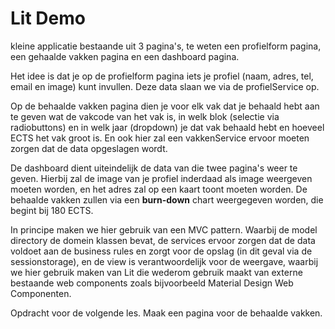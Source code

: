 # Lit Demo

kleine applicatie bestaande uit 3 pagina's, te weten een profielform pagina, een gehaalde vakken pagina en een dashboard pagina.

Het idee is dat je op de profielform pagina iets je profiel (naam, adres, tel, email en image) kunt invullen.
Deze data slaan we via de profielService op.
 
Op de behaalde vakken pagina dien je voor elk vak dat je behaald hebt aan te geven wat de vakcode van het vak is, in welk blok (selectie via radiobuttons) en in welk jaar (dropdown) je dat vak behaald hebt en hoeveel ECTS het vak groot is.
En ook hier zal een vakkenService ervoor moeten zorgen dat de data opgeslagen wordt.

De dashboard dient uiteindelijk de data van die twee pagina's weer te geven. Hierbij zal de image van je profiel inderdaad als image weergeven moeten worden, en het adres zal op een kaart toont moeten worden.
De behaalde vakken zullen via een **burn-down** chart weergegeven worden, die begint bij 180 ECTS.

In principe maken we hier gebruik van een MVC pattern. Waarbij de model directory de domein klassen bevat, de services ervoor zorgen dat de data voldoet aan de business rules en zorgt voor de opslag (in dit geval via de sessionstorage), en de view is verantwoordelijk voor de weergave, waarbij we hier gebruik maken van Lit die wederom gebruik maakt van externe bestaande web components zoals bijvoorbeeld Material Design Web Componenten.

Opdracht voor de volgende les.
Maak een pagina voor de behaalde vakken.
